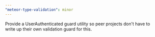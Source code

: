 ```yaml
---
"meteor-type-validation": minor
---
```


Provide a UserAuthenticated guard utility so peer projects don't have to write up their own validation guard for this.
